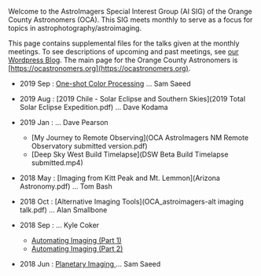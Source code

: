 Welcome to the AstroImagers Special Interest Group (AI SIG) of the Orange County Astronomers (OCA).  This SIG meets monthly to serve as a focus for topics in astrophotography/astroimaging.

This page contains supplemental files for the talks given at the monthly meetings.  To see descriptions of upcoming and past meetings, see [our Wordpress Blog](https://astroimagers.wordpress.com).  The main page for the Orange County Astronomers is [https://ocastronomers.org](https://ocastronomers.org).

* 2019 Sep : [One-shot Color Processing](OSC_Processing-Sam_Saeed-AISIG-2019-09.pdf)  ... Sam Saeed

* 2019 Aug : [2019 Chile - Solar Eclipse and Southern Skies](2019 Total Solar Eclipse Expedition.pdf)  ... Dave Kodama

* 2019 Jan : ... Dave Pearson
  * [My Journey to Remote Observing](OCA AstroImagers NM Remote Observatory submitted version.pdf) 
  * [Deep Sky West Build Timelapse](DSW Beta Build Timelapse submitted.mp4) 

* 2018 May : [Imaging from Kitt Peak and Mt. Lemmon](Arizona Astronomy.pdf)  ... Tom Bash

* 2018 Oct : [Alternative Imaging Tools](OCA_astroimagers-alt imaging talk.pdf)  ... Alan Smallbone

* 2018 Sep :  ... Kyle Coker
  * [Automating Imaging (Part 1)](EvolutionOfAManCave.pdf) 
  * [Automating Imaging (Part 2)](CCDAutopilot5.pdf) 
  
* 2018 Jun : [Planetary Imaging ](Planetary_Imaging-Sam_Saeed-AISIG-2018-06.pdf) ... Sam Saeed
